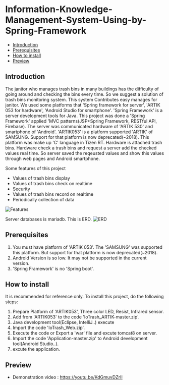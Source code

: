 # Information-Knowledge-Management-System-Using-by-Spring-Framework

* [Introduction](#introduction)
* [Prerequisites](#prerequisites)
* [How to install](#how-to-install)
* [Preview](#Preview)

## Introduction
  The janitor who manages trash bins in many buildings has the difficulty of going around and checking the bins every time. So we suggest a solution of trash bins monitoring system. This system Contributes easy manages for janitor. We used some platforms that 'Spring framework for server', 'ARTIK 053 for hardware', 'Android Studio for smartphone'. 'Spring Framework' is a server development tools for Java. This project was done a 'Spring Framework' applied 'MVC patterns(JSP+Spring Framework, RESTful API, Firebase). The server was communicated hardware of 'ARTIK 530' and smartphone of 'Android'. 'ARTIK053' is a platform supported 'ARTIK' of SAMSUNG. Support for that platform is now deprecated(~2018). This platform was make up 'C' language in Tizen RT. Hardware is attached trash bins. Hardware check a trash bins and request a server add the checked values real time. So server saved the reqeusted values and show this values through web pages and Android smartphone.
  
  
Some features of this project
* Values of trash bins display
* Values of trash bins check on realtime
* Security
* Values of trash bins record on realtime
* Periodically collection of data

![Features](https://user-images.githubusercontent.com/24422677/131491540-2df73f98-020d-4077-9dab-12f3eb02696d.png)
 
 
 Server databases is mariadb. This is ERD.
 ![ERD](https://user-images.githubusercontent.com/24422677/131491932-f232dd08-8a89-47c4-a9eb-511bd33bf1fc.png)
 
 
## Prerequisites
 1. You must have platform of 'ARTIK 053'. The 'SAMSUNG' was supported this platform. But support for that platform is now deprecated(~2018).
 2. Android Version is so low. It may not be supported in the current version.
 3. 'Spring Framework' is no 'Spring boot'.
 
## How to install
It is recommended for reference only. To install this project, do the following steps:
1. Prepare Platform of 'ARTIK053', Three color LED, Resist, Infrared sensor.
2. Add from 'ARTIK053' to the code 'IoTrash_ARTIK-master.zip'.
3. Java development tool(Eclipse, IntelliJ..) execute
4. Import the code 'IoTrash_Web.zip'.
5. Execute the code  or  Export a 'war' file and excute tomcat8 on server.
6. Import the code 'Application-master.zip' to Android development tool(Android Studio..).
7. excute the application.
 
## Preview
* Demonstration video : https://youtu.be/KdGmuvDZrII
